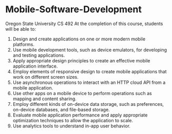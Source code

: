 # Mobile-Software-Development
Oregon State University CS 492 
At the completion of this course, students will be able to:
1. Design and create applications on one or more modern mobile platforms.
2. Use mobile development tools, such as device emulators, for developing and testing applications.
3. Apply appropriate design principles to create an effective mobile application interface.
4. Employ elements of responsive design to create mobile applications that work on different screen sizes.
5. Use asynchronous operations to interact with an HTTP cloud API from a mobile application.
6. Use other apps on a mobile device to perform operations such as mapping and content sharing.
7. Employ different kinds of on-device data storage, such as preferences, on-device databases, and file-based storage.
8. Evaluate mobile application performance and apply appropriate optimization techniques to allow the application to scale.
9. Use analytics tools to understand in-app user behavior.
